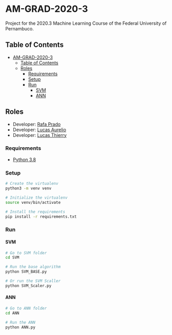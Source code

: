 # AM-GRAD-2020-3

Project for the 2020.3 Machine Learning Course of the Federal University of Pernambuco.

## Table of Contents

- [AM-GRAD-2020-3](#am-grad-2020-3)
  - [Table of Contents](#table-of-contents)
  - [Roles](#roles)
    - [Requirements](#requirements)
    - [Setup](#setup)
    - [Run](#run)
      - [SVM](#svm)
      - [ANN](#ann)

## Roles

- Developer: [Rafa Prado]([mjdo@cin.ufpe.br](https://github.com/prado-rafa))
- Developer: [Lucas Aurelio]([lagc@cin.ufpe.br](https://github.com/lucas625))
- Developer: [Lucas Thierry](https://github.com/LucasThierry)

### Requirements

- [Python 3.8](https://www.python.org/ftp/python/3.8.5/)

### Setup

```sh
# Create the virtualenv
python3 -m venv venv

# Initialize the virtualenv
source venv/bin/activate

# Install the requirements
pip install -r requirements.txt
```

### Run

#### SVM

```sh
# Go to SVM folder
cd SVM

# Run the base algorithm
python SVM_BASE.py

# Or run the SVM Scaller
python SVM_Scaler.py
```

#### ANN

```sh
# Go to ANN folder
cd ANN

# Run the ANN
python ANN.py
```
